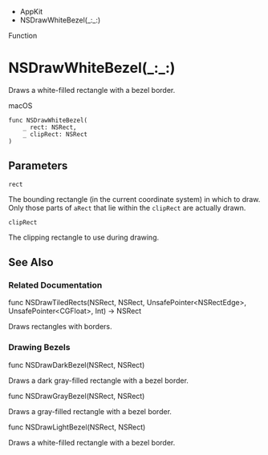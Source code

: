 

- AppKit
-  NSDrawWhiteBezel(\_:\_:) 

Function

# NSDrawWhiteBezel(\_:\_:)

Draws a white-filled rectangle with a bezel border.

macOS

``` source
func NSDrawWhiteBezel(
    _ rect: NSRect,
    _ clipRect: NSRect
)
```

## Parameters 

`rect`  

The bounding rectangle (in the current coordinate system) in which to draw. Only those parts of `aRect` that lie within the `clipRect` are actually drawn.

`clipRect`  

The clipping rectangle to use during drawing.

## See Also

### Related Documentation

func NSDrawTiledRects(NSRect, NSRect, UnsafePointer&lt;NSRectEdge>, UnsafePointer&lt;CGFloat>, Int) -> NSRect

Draws rectangles with borders.

### Drawing Bezels

func NSDrawDarkBezel(NSRect, NSRect)

Draws a dark gray-filled rectangle with a bezel border.

func NSDrawGrayBezel(NSRect, NSRect)

Draws a gray-filled rectangle with a bezel border.

func NSDrawLightBezel(NSRect, NSRect)

Draws a white-filled rectangle with a bezel border.

